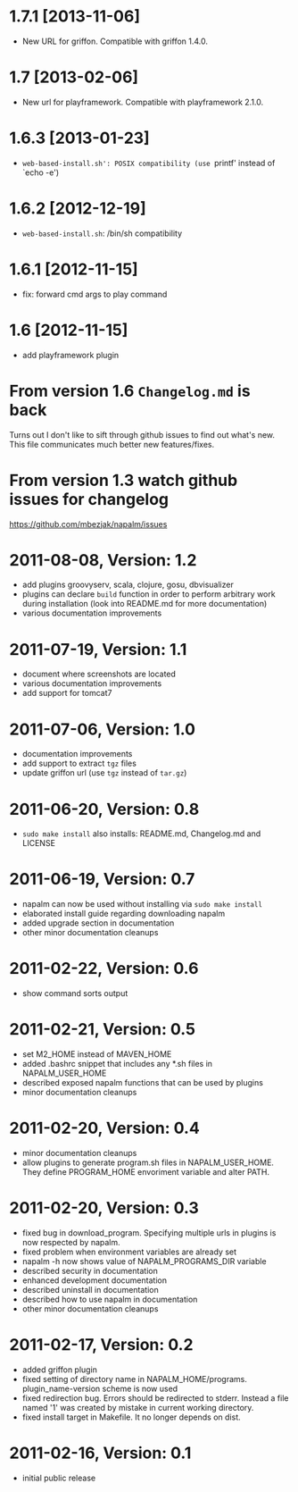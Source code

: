 # 1.7.1 [2013-11-06]
 * New URL for griffon. Compatible with griffon 1.4.0.

# 1.7 [2013-02-06]
 * New url for playframework. Compatible with playframework 2.1.0.

# 1.6.3 [2013-01-23]
 * `web-based-install.sh': POSIX compatibility (use `printf' instead of `echo -e')

# 1.6.2 [2012-12-19]
 * `web-based-install.sh`: /bin/sh compatibility

# 1.6.1 [2012-11-15]
 * fix: forward cmd args to play command

# 1.6 [2012-11-15]
 * add playframework plugin

# From version 1.6 `Changelog.md` is back
Turns out I don't like to sift through github issues to find out what's new.
This file communicates much better new features/fixes.

# From version 1.3 watch github issues for changelog
https://github.com/mbezjak/napalm/issues

# 2011-08-08, Version: 1.2
 * add plugins groovyserv, scala, clojure, gosu, dbvisualizer
 * plugins can declare `build` function in order to perform arbitrary work
 during installation (look into README.md for more documentation)
 * various documentation improvements

# 2011-07-19, Version: 1.1
 * document where screenshots are located
 * various documentation improvements
 * add support for tomcat7

# 2011-07-06, Version: 1.0
 * documentation improvements
 * add support to extract `tgz` files
 * update griffon url (use `tgz` instead of `tar.gz`)

# 2011-06-20, Version: 0.8
 * `sudo make install` also installs: README.md, Changelog.md and LICENSE

# 2011-06-19, Version: 0.7
 * napalm can now be used without installing via `sudo make install`
 * elaborated install guide regarding downloading napalm
 * added upgrade section in documentation
 * other minor documentation cleanups

# 2011-02-22, Version: 0.6
 * show command sorts output

# 2011-02-21, Version: 0.5
 * set M2_HOME instead of MAVEN_HOME
 * added .bashrc snippet that includes any *.sh files in NAPALM_USER_HOME
 * described exposed napalm functions that can be used by plugins
 * minor documentation cleanups

# 2011-02-20, Version: 0.4
 * minor documentation cleanups
 * allow plugins to generate program.sh files in NAPALM_USER_HOME.
   They define PROGRAM_HOME envoriment variable and alter PATH.

# 2011-02-20, Version: 0.3
 * fixed bug in download_program. Specifying multiple urls in plugins is now
   respected by napalm.
 * fixed problem when environment variables are already set
 * napalm -h now shows value of NAPALM_PROGRAMS_DIR variable
 * described security in documentation
 * enhanced development documentation
 * described uninstall in documentation
 * described how to use napalm in documentation
 * other minor documentation cleanups

# 2011-02-17, Version: 0.2
 * added griffon plugin
 * fixed setting of directory name in NAPALM_HOME/programs.
   plugin_name-version scheme is now used
 * fixed redirection bug. Errors should be redirected to stderr. Instead a file
   named '1' was created by mistake in current working directory.
 * fixed install target in Makefile. It no longer depends on dist.

# 2011-02-16, Version: 0.1
 * initial public release
